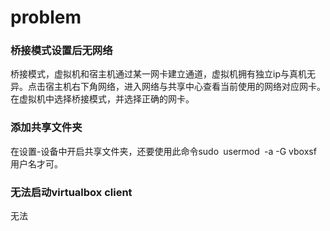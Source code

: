 # problem

### 桥接模式设置后无网络

桥接模式，虚拟机和宿主机通过某一网卡建立通道，虚拟机拥有独立ip与真机无异。点击宿主机右下角网络，进入网络与共享中心查看当前使用的网络对应网卡。在虚拟机中选择桥接模式，并选择正确的网卡。

### 添加共享文件夹

在设置-设备中开启共享文件夹，还要使用此命令sudo` `usermod` `-a -G vboxsf 用户名才可。

### 无法启动virtualbox client

无法

